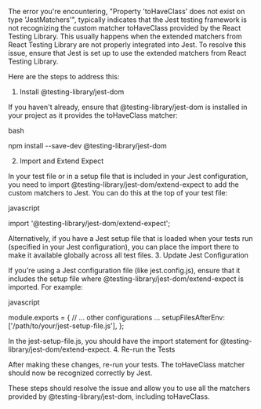 The error you're encountering, "Property 'toHaveClass' does not exist on type 'JestMatchers<any>'", typically indicates that the Jest testing framework is not recognizing the custom matcher toHaveClass provided by the React Testing Library. This usually happens when the extended matchers from React Testing Library are not properly integrated into Jest. To resolve this issue, ensure that Jest is set up to use the extended matchers from React Testing Library.

Here are the steps to address this:
1. Install @testing-library/jest-dom

If you haven't already, ensure that @testing-library/jest-dom is installed in your project as it provides the toHaveClass matcher:

bash

npm install --save-dev @testing-library/jest-dom

2. Import and Extend Expect

In your test file or in a setup file that is included in your Jest configuration, you need to import @testing-library/jest-dom/extend-expect to add the custom matchers to Jest. You can do this at the top of your test file:

javascript

import '@testing-library/jest-dom/extend-expect';

Alternatively, if you have a Jest setup file that is loaded when your tests run (specified in your Jest configuration), you can place the import there to make it available globally across all test files.
3. Update Jest Configuration

If you're using a Jest configuration file (like jest.config.js), ensure that it includes the setup file where @testing-library/jest-dom/extend-expect is imported. For example:

javascript

module.exports = {
  // ... other configurations ...
  setupFilesAfterEnv: ['<rootDir>/path/to/your/jest-setup-file.js'],
};

In the jest-setup-file.js, you should have the import statement for @testing-library/jest-dom/extend-expect.
4. Re-run the Tests

After making these changes, re-run your tests. The toHaveClass matcher should now be recognized correctly by Jest.

These steps should resolve the issue and allow you to use all the matchers provided by @testing-library/jest-dom, including toHaveClass.